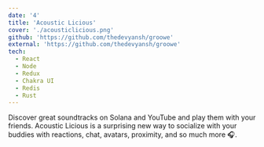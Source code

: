 ```yaml
---
date: '4'
title: 'Acoustic Licious'
cover: './acousticlicious.png'
github: 'https://github.com/thedevyansh/groowe'
external: 'https://github.com/thedevyansh/groowe'
tech:
  - React
  - Node
  - Redux
  - Chakra UI
  - Redis
  - Rust
---
```


Discover great soundtracks on Solana and YouTube and play them with your friends. Acoustic Licious is a surprising new way to socialize with your buddies with reactions, chat, avatars, proximity, and so much more 🎧.
